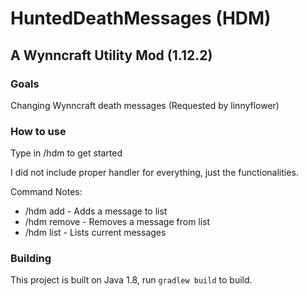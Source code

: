 # HuntedDeathMessages (HDM)
## A Wynncraft Utility Mod (1.12.2)

### Goals

Changing Wynncraft death messages (Requested by linnyflower)

### How to use

Type in /hdm to get started

I did not include proper handler for everything, just the functionalities.

Command Notes:

- /hdm add <msg> - Adds a message to list
- /hdm remove <msg> - Removes a message from list
- /hdm list - Lists current messages

### Building

This project is built on Java 1.8, run `gradlew build` to build.

